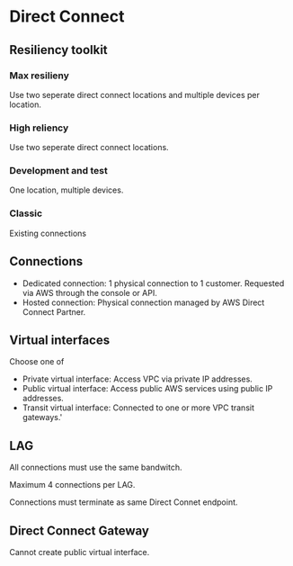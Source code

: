 # Direct Connect

## Resiliency toolkit

### Max resilieny

Use two seperate direct connect locations and multiple devices per location.

### High reliency

Use two seperate direct connect locations.

### Development and test

One location, multiple devices.

### Classic

Existing connections

## Connections

- Dedicated connection: 1 physical connection to 1 customer. Requested via AWS through the console or API.
- Hosted connection: Physical connection managed by AWS Direct Connect Partner.

## Virtual interfaces

Choose one of 

- Private virtual interface: Access VPC via private IP addresses.
- Public virtual interface: Access public AWS services using public IP addresses.
- Transit virtual interface: Connected to one or more VPC transit gateways.'

## LAG

All connections must use the same bandwitch.

Maximum 4 connections per LAG.

Connections must terminate as same Direct Connet endpoint.

## Direct Connect Gateway

Cannot create public virtual interface.

